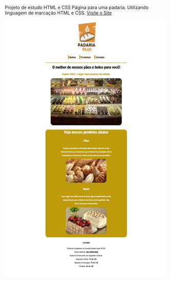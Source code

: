 Projeto de estudo HTML e CSS
Página para uma padaria. Utilizando linguagem de marcação HTML e CSS.
[Visite o Site](https://mecaflavio.github.io/site-padaria-plus/)

<img align="center" alt="MecaFlavio.png" height="800" width="680" src="https://github.com/MecaFlavio/site-padaria-plus/blob/main/img/site%20padaria%20plus.png">
